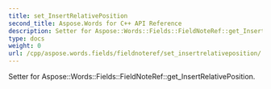 ```yaml
---
title: set_InsertRelativePosition
second_title: Aspose.Words for C++ API Reference
description: Setter for Aspose::Words::Fields::FieldNoteRef::get_InsertRelativePosition. 
type: docs
weight: 0
url: /cpp/aspose.words.fields/fieldnoteref/set_insertrelativeposition/
---
```


Setter for Aspose::Words::Fields::FieldNoteRef::get_InsertRelativePosition. 

